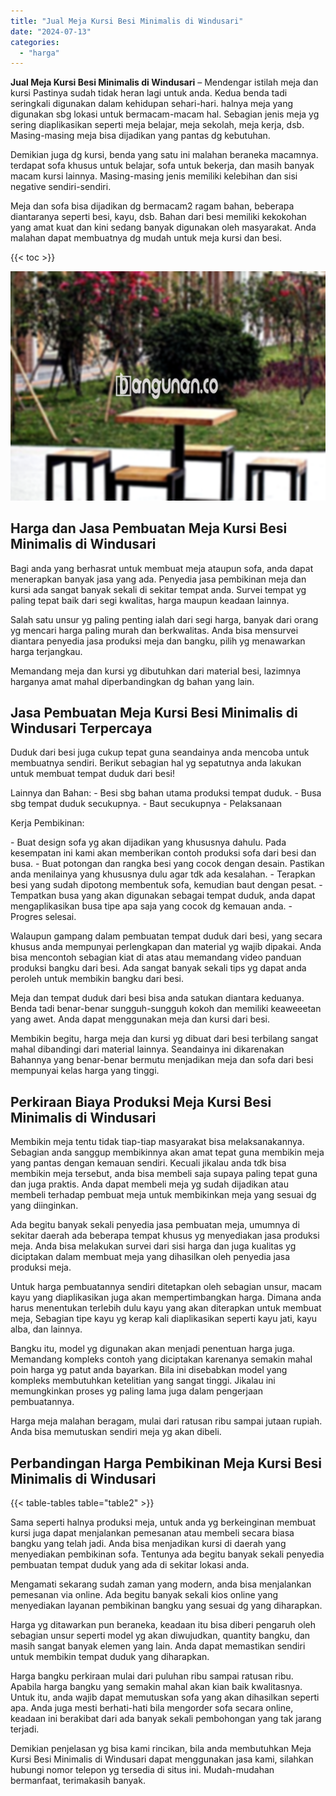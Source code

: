```yaml
---
title: "Jual Meja Kursi Besi Minimalis di Windusari"
date: "2024-07-13"
categories: 
  - "harga"
---
```


**Jual Meja Kursi Besi Minimalis di Windusari** – Mendengar istilah meja dan kursi Pastinya sudah tidak heran lagi untuk anda. Kedua benda tadi seringkali digunakan dalam kehidupan sehari-hari. halnya meja yang digunakan sbg lokasi untuk bermacam-macam hal. Sebagian jenis meja yg sering diaplikasikan seperti meja belajar, meja sekolah, meja kerja, dsb. Masing-masing meja bisa dijadikan yang pantas dg kebutuhan.

Demikian juga dg kursi, benda yang satu ini malahan beraneka macamnya. terdapat sofa khusus untuk belajar, sofa untuk bekerja, dan masih banyak macam kursi lainnya. Masing-masing jenis memiliki kelebihan dan sisi negative sendiri-sendiri.

Meja dan sofa bisa dijadikan dg bermacam2 ragam bahan, beberapa diantaranya seperti besi, kayu, dsb. Bahan dari besi memiliki kekokohan yang amat kuat dan kini sedang banyak digunakan oleh masyarakat. Anda malahan dapat membuatnya dg mudah untuk meja kursi dan besi.

{{< toc >}}

![Jual Meja Kursi Besi Minimalis di Windusari](/images/jual-meja-besi-murah13.png)

## Harga dan Jasa Pembuatan Meja Kursi Besi Minimalis di Windusari

Bagi anda yang berhasrat untuk membuat meja ataupun sofa, anda dapat menerapkan banyak jasa yang ada. Penyedia jasa pembikinan meja dan kursi ada sangat banyak sekali di sekitar tempat anda. Survei tempat yg paling tepat baik dari segi kwalitas, harga maupun keadaan lainnya.

Salah satu unsur yg paling penting ialah dari segi harga, banyak dari orang yg mencari harga paling murah dan berkwalitas. Anda bisa mensurvei diantara penyedia jasa produksi meja dan bangku, pilih yg menawarkan harga terjangkau.

Memandang meja dan kursi yg dibutuhkan dari material besi, lazimnya harganya amat mahal diperbandingkan dg bahan yang lain.

## Jasa Pembuatan Meja Kursi Besi Minimalis di Windusari Terpercaya

Duduk dari besi juga cukup tepat guna seandainya anda mencoba untuk membuatnya sendiri. Berikut sebagian hal yg sepatutnya anda lakukan untuk membuat tempat duduk dari besi!

Lainnya dan Bahan: - Besi sbg bahan utama produksi tempat duduk. - Busa sbg tempat duduk secukupnya. - Baut secukupnya - Pelaksanaan

Kerja Pembikinan:

\- Buat design sofa yg akan dijadikan yang khususnya dahulu. Pada kesempatan ini kami akan memberikan contoh produksi sofa dari besi dan busa. - Buat potongan dan rangka besi yang cocok dengan desain. Pastikan anda menilainya yang khususnya dulu agar tdk ada kesalahan. - Terapkan besi yang sudah dipotong membentuk sofa, kemudian baut dengan pesat. - Tempatkan busa yang akan digunakan sebagai tempat duduk, anda dapat mengaplikasikan busa tipe apa saja yang cocok dg kemauan anda. - Progres selesai.

Walaupun gampang dalam pembuatan tempat duduk dari besi, yang secara khusus anda mempunyai perlengkapan dan material yg wajib dipakai. Anda bisa mencontoh sebagian kiat di atas atau memandang video panduan produksi bangku dari besi. Ada sangat banyak sekali tips yg dapat anda peroleh untuk membikin bangku dari besi.

Meja dan tempat duduk dari besi bisa anda satukan diantara keduanya. Benda tadi benar-benar sungguh-sungguh kokoh dan memiliki keaweeetan yang awet. Anda dapat menggunakan meja dan kursi dari besi.

Membikin begitu, harga meja dan kursi yg dibuat dari besi terbilang sangat mahal dibandingi dari material lainnya. Seandainya ini dikarenakan Bahannya yang benar-benar bermutu menjadikan meja dan sofa dari besi mempunyai kelas harga yang tinggi.

## Perkiraan Biaya Produksi Meja Kursi Besi Minimalis di Windusari

Membikin meja tentu tidak tiap-tiap masyarakat bisa melaksanakannya. Sebagian anda sanggup membikinnya akan amat tepat guna membikin meja yang pantas dengan kemauan sendiri. Kecuali jikalau anda tdk bisa membikin meja tersebut, anda bisa membeli saja supaya paling tepat guna dan juga praktis. Anda dapat membeli meja yg sudah dijadikan atau membeli terhadap pembuat meja untuk membikinkan meja yang sesuai dg yang diinginkan.

Ada begitu banyak sekali penyedia jasa pembuatan meja, umumnya di sekitar daerah ada beberapa tempat khusus yg menyediakan jasa produksi meja. Anda bisa melakukan survei dari sisi harga dan juga kualitas yg diciptakan dalam membuat meja yang dihasilkan oleh penyedia jasa produksi meja.

Untuk harga pembuatannya sendiri ditetapkan oleh sebagian unsur, macam kayu yang diaplikasikan juga akan mempertimbangkan harga. Dimana anda harus menentukan terlebih dulu kayu yang akan diterapkan untuk membuat meja, Sebagian tipe kayu yg kerap kali diaplikasikan seperti kayu jati, kayu alba, dan lainnya.

Bangku itu, model yg digunakan akan menjadi penentuan harga juga. Memandang kompleks contoh yang diciptakan karenanya semakin mahal poin harga yg patut anda bayarkan. Bila ini disebabkan model yang kompleks membutuhkan ketelitian yang sangat tinggi. Jikalau ini memungkinkan proses yg paling lama juga dalam pengerjaan pembuatannya.

Harga meja malahan beragam, mulai dari ratusan ribu sampai jutaan rupiah. Anda bisa memutuskan sendiri meja yg akan dibeli.

## Perbandingan Harga Pembikinan Meja Kursi Besi Minimalis di Windusari

{{< table-tables table="table2" >}}

Sama seperti halnya produksi meja, untuk anda yg berkeinginan membuat kursi juga dapat menjalankan pemesanan atau membeli secara biasa bangku yang telah jadi. Anda bisa menjadikan kursi di daerah yang menyediakan pembikinan sofa. Tentunya ada begitu banyak sekali penyedia pembuatan tempat duduk yang ada di sekitar lokasi anda.

Mengamati sekarang sudah zaman yang modern, anda bisa menjalankan pemesanan via online. Ada begitu banyak sekali kios online yang menyediakan layanan pembikinan bangku yang sesuai dg yang diharapkan.

Harga yg ditawarkan pun beraneka, keadaan itu bisa diberi pengaruh oleh sebagian unsur seperti model yg akan diwujudkan, quantity bangku, dan masih sangat banyak elemen yang lain. Anda dapat memastikan sendiri untuk membikin tempat duduk yang diharapkan.

Harga bangku perkiraan mulai dari puluhan ribu sampai ratusan ribu. Apabila harga bangku yang semakin mahal akan kian baik kwalitasnya. Untuk itu, anda wajib dapat memutuskan sofa yang akan dihasilkan seperti apa. Anda juga mesti berhati-hati bila mengorder sofa secara online, keadaan ini berakibat dari ada banyak sekali pembohongan yang tak jarang terjadi.

Demikian penjelasan yg bisa kami rincikan, bila anda membutuhkan Meja Kursi Besi Minimalis di Windusari dapat menggunakan jasa kami, silahkan hubungi nomor telepon yg tersedia di situs ini. Mudah-mudahan bermanfaat, terimakasih banyak.

